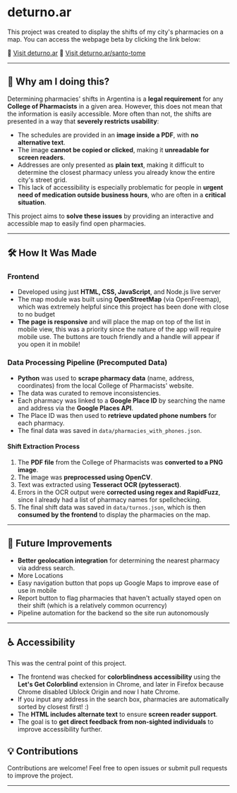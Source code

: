 # deturno.ar

This project was created to display the shifts of my city's pharmacies on a map. You can access the webpage beta by clicking the link below:

🔗 [Visit deturno.ar](deturno.ar)
🔗 [Visit deturno.ar/santo-tome](deturno.ar/santo-tome)

---

## 📌 Why am I doing this?
Determining pharmacies' shifts in Argentina is a **legal requirement** for any **College of Pharmacists** in a given area. However, this does not mean that the information is easily accessible. More often than not, the shifts are presented in a way that **severely restricts usability**:

- The schedules are provided in an **image inside a PDF**, with **no alternative text**.
- The image **cannot be copied or clicked**, making it **unreadable for screen readers**.
- Addresses are only presented as **plain text**, making it difficult to determine the closest pharmacy unless you already know the entire city's street grid.
- This lack of accessibility is especially problematic for people in **urgent need of medication outside business hours**, who are often in a **critical situation**.

This project aims to **solve these issues** by providing an interactive and accessible map to easily find open pharmacies.

---

## 🛠️ How It Was Made
### **Frontend**
- Developed using just **HTML, CSS, JavaScript**, and Node.js live server
- The map module was built using **OpenStreetMap** (via OpenFreemap), which was extremely helpful since this project has been done with close to no budget
- **The page is responsive** and will place the map on top of the list in mobile view, this was a priority since the nature of the app will require mobile use. The buttons are touch friendly and a handle will appear if you open it in mobile!

### **Data Processing Pipeline (Precomputed Data)**
- **Python** was used to **scrape pharmacy data** (name, address, coordinates) from the local College of Pharmacists' website.
- The data was curated to remove inconsistencies.
- Each pharmacy was linked to a **Google Place ID** by searching the name and address via the **Google Places API**.
- The Place ID was then used to **retrieve updated phone numbers** for each pharmacy.
- The final data was saved in `data/pharmacies_with_phones.json`.

#### **Shift Extraction Process**
1. The **PDF file** from the College of Pharmacists was **converted to a PNG image**.
2. The image was **preprocessed using OpenCV**.
3. Text was extracted using **Tesseract OCR (pytesseract)**.
4. Errors in the OCR output were **corrected using regex and RapidFuzz**, since I already had a list of pharmacy names for spellchecking.
5. The final shift data was saved in `data/turnos.json`, which is then **consumed by the frontend** to display the pharmacies on the map.

---

## 🚀 Future Improvements
- **Better geolocation integration** for determining the nearest pharmacy via address search.
- More Locations
- Easy navigation button that pops up Google Maps to improve ease of use in mobile
- Report button to flag pharmacies that haven't actually stayed open on their shift (which is a relatively common ocurrency)
- Pipeline automation for the backend so the site run autonomously
---
<!--
## 📜 License
This project is open-source and available under the **MIT License**.

---
-->


## ♿ Accessibility
This was the central point of this project.

- The frontend was checked for **colorblindness accessibility** using the **Let's Get Colorblind** extension in Chrome, and later in Firefox because Chrome disabled Ublock Origin and now I hate Chrome.
- If you input any address in the search box, pharmacies are automatically sorted by closest first! :)
- The **HTML includes alternate text** to ensure **screen reader support**.
- The goal is to **get direct feedback from non-sighted individuals** to improve accessibility further.

## 💡 Contributions
Contributions are welcome! Feel free to open issues or submit pull requests to improve the project.

---
